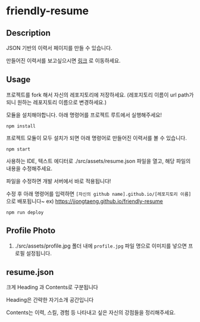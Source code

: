 # friendly-resume

## Description
JSON 기반의 이력서 페이지를 만들 수 있습니다.

만들어진 이력서를 보고싶으시면 [링크](https://jjongtaeng.github.io/friendly-resume) 로 이동하세요.

## Usage

프로젝트를 fork 해서 자신의 레포지토리에 저장하세요. (레포지토리 이름이 url path가 되니 원하는 레포지토리 이름으로 변경하세요.)

모듈을 설치해야합니다. 아래 명령어를 프로젝트 루트에서 실행해주세요!
```plain
npm install
``` 

프로젝트 모듈이 모두 설치가 되면 아래 명령어로 만들어진 이력서를 볼 수 있습니다.
```plain
npm start
```

사용하는 IDE, 텍스트 에디터로 ./src/assets/resume.json 파일을 열고, 해당 파일의 내용을 수정해주세요.

파일을 수정하면 개발 서버에서 바로 적용됩니다!

수정 후 아래 명령어를 입력하면 `[자신의 github name].github.io/[레포지토리 이름]` 으로 배포됩니다~ ex) https://jjongtaeng.github.io/friendly-resume
```plain
npm run deploy
```

## Profile Photo
1. ./src/assets/profile.jpg 폴더 내에 `profile.jpg` 파일 명으로 이미지를 넣으면 프로필 설정됩니다.

## resume.json
크게 Heading 과 Contents로 구분됩니다

Heading은 간략한 자기소개 공간입니다

Contents는 이력, 스킬, 경험 등 나타내고 싶은 자신의 강점들을 정리해주세요.

